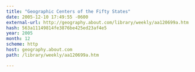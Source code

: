 ```yaml
---
title: "Geographic Centers of the Fifty States"
date: 2005-12-10 17:49:55 -0600
external-url: http://geography.about.com/library/weekly/aa120699a.htm
hash: 563a11149814fe3876be425ed23af4e5
year: 2005
month: 12
scheme: http
host: geography.about.com
path: /library/weekly/aa120699a.htm

---
```



